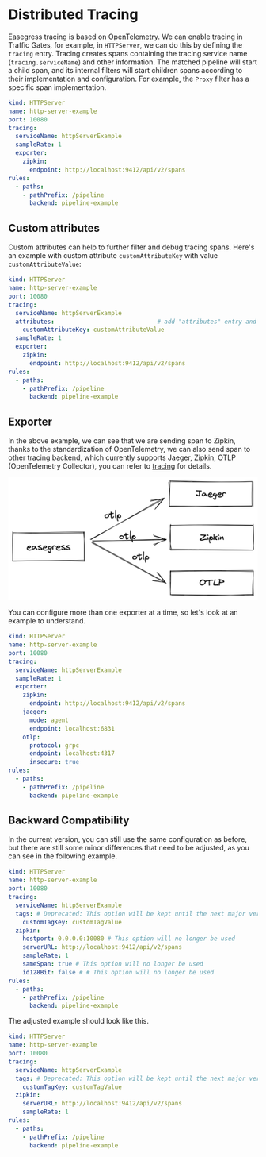 # Distributed Tracing

Easegress tracing is based on [OpenTelemetry](https://opentelemetry.io/). We can enable tracing in Traffic Gates, for example, in `HTTPServer`, we can do this by defining the `tracing` entry. Tracing creates spans containing the tracing service name (`tracing.serviceName`) and other information. The matched pipeline will start a child span, and its internal filters will start children spans according to their implementation and configuration. For example, the `Proxy` filter has a specific span implementation.

```yaml
kind: HTTPServer
name: http-server-example
port: 10080
tracing:
  serviceName: httpServerExample
  sampleRate: 1
  exporter:
    zipkin:
      endpoint: http://localhost:9412/api/v2/spans
rules:
  - paths:
    - pathPrefix: /pipeline
      backend: pipeline-example
```

## Custom attributes

Custom attributes can help to further filter and debug tracing spans. Here's an example with custom attribute `customAttributeKey` with value `customAttributeValue`:

```yaml
kind: HTTPServer
name: http-server-example
port: 10080
tracing:
  serviceName: httpServerExample
  attributes:                             # add "attributes" entry and tags as key-value pairs
    customAttributeKey: customAttributeValue
  sampleRate: 1
  exporter:
    zipkin:
      endpoint: http://localhost:9412/api/v2/spans
rules:
  - paths:
    - pathPrefix: /pipeline
      backend: pipeline-example
```

## Exporter

In the above example, we can see that we are sending span to Zipkin, thanks to the standardization of OpenTelemetry, we can also send span to other tracing backend, which currently supports Jaeger, Zipkin, OTLP (OpenTelemetry Collector), you can refer to [tracing](../reference/controllers.md#tracingspec) for details.

![exporter](../imgs/tracing-exporter.png)

You can configure more than one exporter at a time, so let's look at an example to understand.

```yaml
kind: HTTPServer
name: http-server-example
port: 10080
tracing:
  serviceName: httpServerExample
  sampleRate: 1
  exporter:
    zipkin:
      endpoint: http://localhost:9412/api/v2/spans
    jaeger:
      mode: agent
      endpoint: localhost:6831
    otlp:
      protocol: grpc
      endpoint: localhost:4317
      insecure: true
rules:
  - paths:
    - pathPrefix: /pipeline
      backend: pipeline-example
```

## Backward Compatibility

In the current version, you can still use the same configuration as before, but there are still some minor differences that need to be adjusted, as you can see in the following example.

```yaml
kind: HTTPServer
name: http-server-example
port: 10080
tracing:
  serviceName: httpServerExample
  tags: # Deprecated: This option will be kept until the next major version incremented release.
    customTagKey: customTagValue
  zipkin:
    hostport: 0.0.0.0:10080 # This option will no longer be used
    serverURL: http://localhost:9412/api/v2/spans
    sampleRate: 1
    sameSpan: true # This option will no longer be used
    id128Bit: false # # This option will no longer be used
rules:
  - paths:
    - pathPrefix: /pipeline
      backend: pipeline-example
```

The adjusted example should look like this.

```yaml
kind: HTTPServer
name: http-server-example
port: 10080
tracing:
  serviceName: httpServerExample
  tags: # Deprecated: This option will be kept until the next major version incremented release.
    customTagKey: customTagValue
  zipkin:
    serverURL: http://localhost:9412/api/v2/spans
    sampleRate: 1
rules:
  - paths:
    - pathPrefix: /pipeline
      backend: pipeline-example
```
